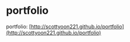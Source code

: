 # portfolio
portfolio: [http://scottyoon221.github.io/portfolio](http://scottyoon221.github.io/portfolio)
